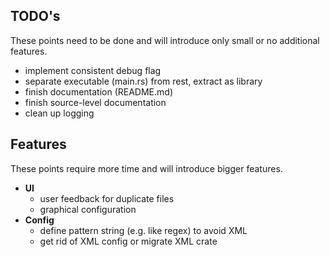 ## TODO's

These points need to be done and will introduce only small or
no additional features.

- implement consistent debug flag
- separate executable (main.rs) from rest, extract as library
- finish documentation (README.md)
- finish source-level documentation
- clean up logging


## Features

These points require more time and will introduce bigger
features. 

- **UI**
  - user feedback for duplicate files
  - graphical configuration
- **Config**
  - define pattern string (e.g. like regex) to avoid XML
  - get rid of XML config or migrate XML crate
